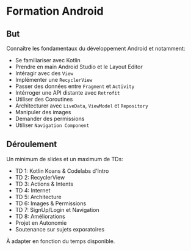 # Formation Android

## But
Connaître les fondamentaux du développement Android et notamment:

- Se familiariser avec Kotlin
- Prendre en main Android Studio et le Layout Editor
- Intéragir avec des `View`
- Implémenter une `RecyclerView`
- Passer des données entre `Fragment` et `Activity`
- Intérroger une API distante avec `Retrofit`
- Utiliser des Coroutines
- Architecturer avec `LiveData`, `ViewModel` et `Repository`
- Manipuler des images
- Demander des permissions
- Utiliser `Navigation Component`


## Déroulement

Un minimum de slides et un maximum de TDs:

- TD 1: Kotlin Koans & Codelabs d'Intro
- TD 2: RecyclerView
- TD 3: Actions & Intents
- TD 4: Internet
- TD 5: Architecture
- TD 6: Images & Permissions
- TD 7: SignUp/Login et Navigation
- TD 8: Améliorations
- Projet en Autonomie
- Soutenance sur sujets exporatoires

À adapter en fonction du temps disponible.